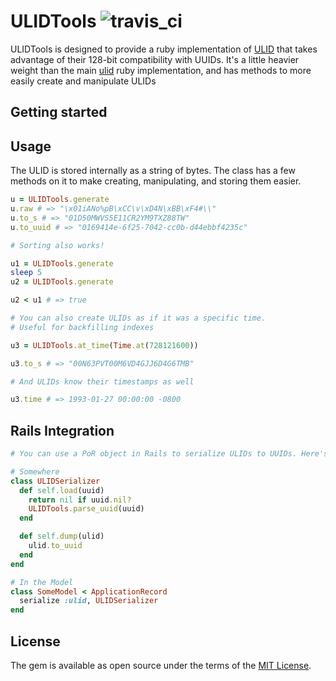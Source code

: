 # ULIDTools ![travis_ci](https://travis-ci.com/jtp184/ulidtools.svg?branch=master)

ULIDTools is designed to provide a ruby implementation of [ULID](https://github.com/alizain/ulid) that takes advantage of their 128-bit compatibility with UUIDs. It's a little heavier weight than the main [ulid](https://github.com/rafaelsales/ulid) ruby implementation, and has methods to more easily create and manipulate ULIDs

## Getting started

## Usage

The ULID is stored internally as a string of bytes. The class has a few methods on it to make creating, manipulating, and storing them easier.

```ruby
u = ULIDTools.generate 
u.raw # => "\x01iANo%pB\xCC\v\xD4N\xBB\xF4#\\"
u.to_s # => "01D50MWVS5E11CR2YM9TXZ88TW"
u.to_uuid # => "0169414e-6f25-7042-cc0b-d44ebbf4235c"

# Sorting also works!

u1 = ULIDTools.generate
sleep 5
u2 = ULIDTools.generate

u2 < u1 # => true

# You can also create ULIDs as if it was a specific time.
# Useful for backfilling indexes

u3 = ULIDTools.at_time(Time.at(728121600))

u3.to_s # => "00N63PVT00M6VD4GJJ6D4G6TMB"

# And ULIDs know their timestamps as well

u3.time # => 1993-01-27 00:00:00 -0800
```

## Rails Integration
```ruby
# You can use a PoR object in Rails to serialize ULIDs to UUIDs. Here's an example for Postgres

# Somewhere
class ULIDSerializer
  def self.load(uuid)
    return nil if uuid.nil?
    ULIDTools.parse_uuid(uuid)
  end

  def self.dump(ulid)
    ulid.to_uuid
  end
end

# In the Model
class SomeModel < ApplicationRecord
  serialize :ulid, ULIDSerializer
end

```

## License

The gem is available as open source under the terms of the [MIT License](https://opensource.org/licenses/MIT).
